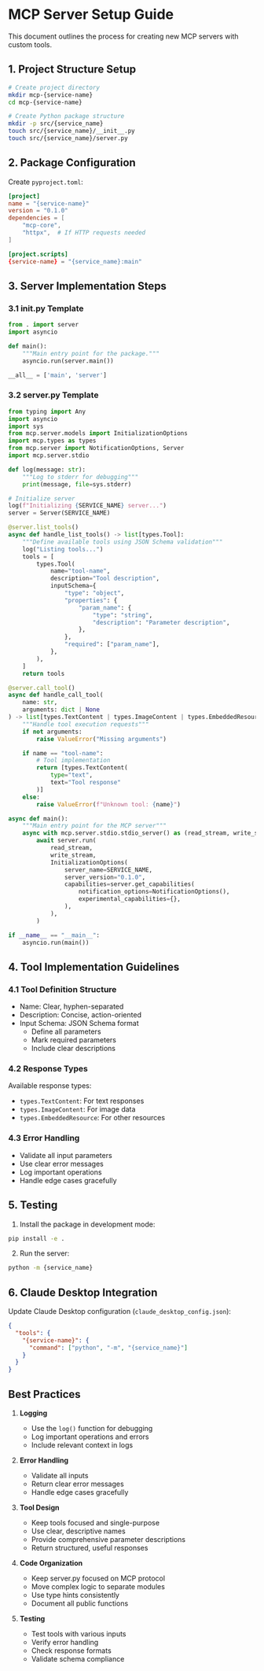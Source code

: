# MCP Server Setup Guide

This document outlines the process for creating new MCP servers with custom tools.

## 1. Project Structure Setup

```bash
# Create project directory
mkdir mcp-{service-name}
cd mcp-{service-name}

# Create Python package structure
mkdir -p src/{service_name}
touch src/{service_name}/__init__.py
touch src/{service_name}/server.py
```

## 2. Package Configuration

Create `pyproject.toml`:

```toml
[project]
name = "{service-name}"
version = "0.1.0"
dependencies = [
    "mcp-core",
    "httpx",  # If HTTP requests needed
]

[project.scripts]
{service-name} = "{service_name}:main"
```

## 3. Server Implementation Steps

### 3.1 __init__.py Template
```python
from . import server
import asyncio

def main():
    """Main entry point for the package."""
    asyncio.run(server.main())

__all__ = ['main', 'server']
```

### 3.2 server.py Template
```python
from typing import Any
import asyncio
import sys
from mcp.server.models import InitializationOptions
import mcp.types as types
from mcp.server import NotificationOptions, Server
import mcp.server.stdio

def log(message: str):
    """Log to stderr for debugging"""
    print(message, file=sys.stderr)

# Initialize server
log(f"Initializing {SERVICE_NAME} server...")
server = Server(SERVICE_NAME)

@server.list_tools()
async def handle_list_tools() -> list[types.Tool]:
    """Define available tools using JSON Schema validation"""
    log("Listing tools...")
    tools = [
        types.Tool(
            name="tool-name",
            description="Tool description",
            inputSchema={
                "type": "object",
                "properties": {
                    "param_name": {
                        "type": "string",
                        "description": "Parameter description",
                    },
                },
                "required": ["param_name"],
            },
        ),
    ]
    return tools

@server.call_tool()
async def handle_call_tool(
    name: str, 
    arguments: dict | None
) -> list[types.TextContent | types.ImageContent | types.EmbeddedResource]:
    """Handle tool execution requests"""
    if not arguments:
        raise ValueError("Missing arguments")

    if name == "tool-name":
        # Tool implementation
        return [types.TextContent(
            type="text",
            text="Tool response"
        )]
    else:
        raise ValueError(f"Unknown tool: {name}")

async def main():
    """Main entry point for the MCP server"""
    async with mcp.server.stdio.stdio_server() as (read_stream, write_stream):
        await server.run(
            read_stream,
            write_stream,
            InitializationOptions(
                server_name=SERVICE_NAME,
                server_version="0.1.0",
                capabilities=server.get_capabilities(
                    notification_options=NotificationOptions(),
                    experimental_capabilities={},
                ),
            ),
        )

if __name__ == "__main__":
    asyncio.run(main())
```

## 4. Tool Implementation Guidelines

### 4.1 Tool Definition Structure
- Name: Clear, hyphen-separated
- Description: Concise, action-oriented
- Input Schema: JSON Schema format
  - Define all parameters
  - Mark required parameters
  - Include clear descriptions

### 4.2 Response Types
Available response types:
- `types.TextContent`: For text responses
- `types.ImageContent`: For image data
- `types.EmbeddedResource`: For other resources

### 4.3 Error Handling
- Validate all input parameters
- Use clear error messages
- Log important operations
- Handle edge cases gracefully

## 5. Testing

1. Install the package in development mode:
```bash
pip install -e .
```

2. Run the server:
```bash
python -m {service_name}
```

## 6. Claude Desktop Integration

Update Claude Desktop configuration (`claude_desktop_config.json`):
```json
{
  "tools": {
    "{service-name}": {
      "command": ["python", "-m", "{service_name}"]
    }
  }
}
```

## Best Practices

1. **Logging**
   - Use the `log()` function for debugging
   - Log important operations and errors
   - Include relevant context in logs

2. **Error Handling**
   - Validate all inputs
   - Return clear error messages
   - Handle edge cases gracefully

3. **Tool Design**
   - Keep tools focused and single-purpose
   - Use clear, descriptive names
   - Provide comprehensive parameter descriptions
   - Return structured, useful responses

4. **Code Organization**
   - Keep server.py focused on MCP protocol
   - Move complex logic to separate modules
   - Use type hints consistently
   - Document all public functions

5. **Testing**
   - Test tools with various inputs
   - Verify error handling
   - Check response formats
   - Validate schema compliance
